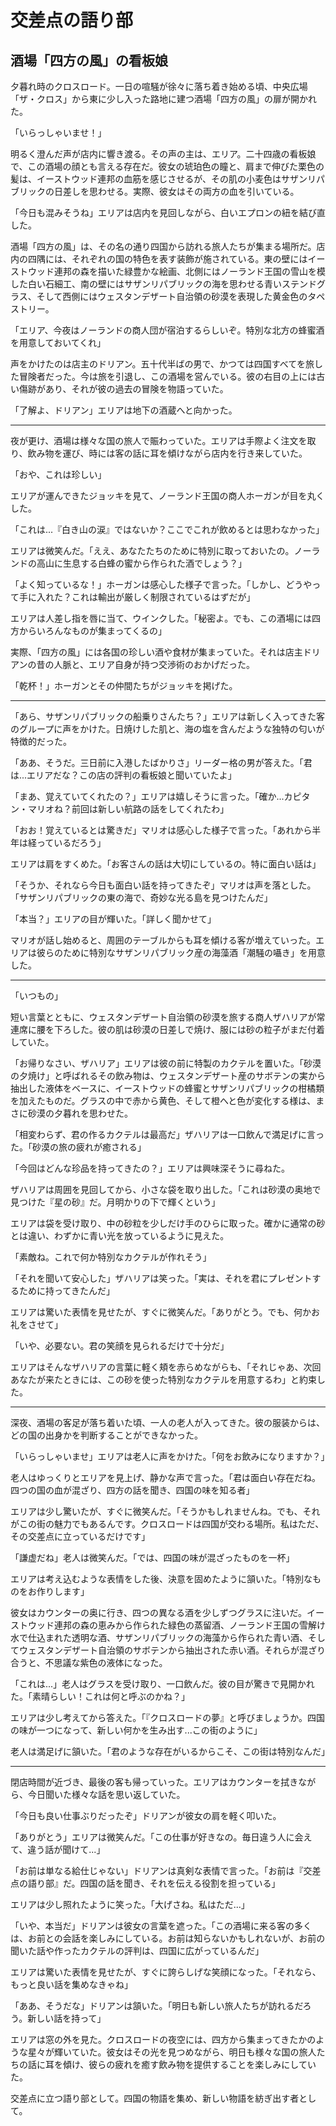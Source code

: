 # 交差点の語り部

## 酒場「四方の風」の看板娘

夕暮れ時のクロスロード。一日の喧騒が徐々に落ち着き始める頃、中央広場「ザ・クロス」から東に少し入った路地に建つ酒場「四方の風」の扉が開かれた。

「いらっしゃいませ！」

明るく澄んだ声が店内に響き渡る。その声の主は、エリア。二十四歳の看板娘で、この酒場の顔とも言える存在だ。彼女の琥珀色の瞳と、肩まで伸びた栗色の髪は、イーストウッド連邦の血筋を感じさせるが、その肌の小麦色はサザンリパブリックの日差しを思わせる。実際、彼女はその両方の血を引いている。

「今日も混みそうね」エリアは店内を見回しながら、白いエプロンの紐を結び直した。

酒場「四方の風」は、その名の通り四国から訪れる旅人たちが集まる場所だ。店内の四隅には、それぞれの国の特色を表す装飾が施されている。東の壁にはイーストウッド連邦の森を描いた緑豊かな絵画、北側にはノーランド王国の雪山を模した白い石細工、南の壁にはサザンリパブリックの海を思わせる青いステンドグラス、そして西側にはウェスタンデザート自治領の砂漠を表現した黄金色のタペストリー。

「エリア、今夜はノーランドの商人団が宿泊するらしいぞ。特別な北方の蜂蜜酒を用意しておいてくれ」

声をかけたのは店主のドリアン。五十代半ばの男で、かつては四国すべてを旅した冒険者だった。今は旅を引退し、この酒場を営んでいる。彼の右目の上には古い傷跡があり、それが彼の過去の冒険を物語っていた。

「了解よ、ドリアン」エリアは地下の酒蔵へと向かった。

---

夜が更け、酒場は様々な国の旅人で賑わっていた。エリアは手際よく注文を取り、飲み物を運び、時には客の話に耳を傾けながら店内を行き来していた。

「おや、これは珍しい」

エリアが運んできたジョッキを見て、ノーランド王国の商人ホーガンが目を丸くした。

「これは...『白き山の涙』ではないか？ここでこれが飲めるとは思わなかった」

エリアは微笑んだ。「ええ、あなたたちのために特別に取っておいたの。ノーランドの高山に生息する白蜂の蜜から作られた酒でしょう？」

「よく知っているな！」ホーガンは感心した様子で言った。「しかし、どうやって手に入れた？これは輸出が厳しく制限されているはずだが」

エリアは人差し指を唇に当て、ウインクした。「秘密よ。でも、この酒場には四方からいろんなものが集まってくるの」

実際、「四方の風」には各国の珍しい酒や食材が集まっていた。それは店主ドリアンの昔の人脈と、エリア自身が持つ交渉術のおかげだった。

「乾杯！」ホーガンとその仲間たちがジョッキを掲げた。

---

「あら、サザンリパブリックの船乗りさんたち？」エリアは新しく入ってきた客のグループに声をかけた。日焼けした肌と、海の塩を含んだような独特の匂いが特徴的だった。

「ああ、そうだ。三日前に入港したばかりさ」リーダー格の男が答えた。「君は...エリアだな？この店の評判の看板娘と聞いていたよ」

「まあ、覚えていてくれたの？」エリアは嬉しそうに言った。「確か...カピタン・マリオね？前回は新しい航路の話をしてくれたわ」

「おお！覚えているとは驚きだ」マリオは感心した様子で言った。「あれから半年は経っているだろう」

エリアは肩をすくめた。「お客さんの話は大切にしているの。特に面白い話は」

「そうか、それなら今日も面白い話を持ってきたぞ」マリオは声を落とした。「サザンリパブリックの東の海で、奇妙な光る島を見つけたんだ」

「本当？」エリアの目が輝いた。「詳しく聞かせて」

マリオが話し始めると、周囲のテーブルからも耳を傾ける客が増えていった。エリアは彼らのために特別なサザンリパブリック産の海藻酒「潮騒の囁き」を用意した。

---

「いつもの」

短い言葉とともに、ウェスタンデザート自治領の砂漠を旅する商人ザハリアが常連席に腰を下ろした。彼の肌は砂漠の日差しで焼け、服には砂の粒子がまだ付着していた。

「お帰りなさい、ザハリア」エリアは彼の前に特製のカクテルを置いた。「砂漠の夕焼け」と呼ばれるその飲み物は、ウェスタンデザート産のサボテンの実から抽出した液体をベースに、イーストウッドの蜂蜜とサザンリパブリックの柑橘類を加えたものだ。グラスの中で赤から黄色、そして橙へと色が変化する様は、まさに砂漠の夕暮れを思わせた。

「相変わらず、君の作るカクテルは最高だ」ザハリアは一口飲んで満足げに言った。「砂漠の旅の疲れが癒される」

「今回はどんな珍品を持ってきたの？」エリアは興味深そうに尋ねた。

ザハリアは周囲を見回してから、小さな袋を取り出した。「これは砂漠の奥地で見つけた『星の砂』だ。月明かりの下で輝くという」

エリアは袋を受け取り、中の砂粒を少しだけ手のひらに取った。確かに通常の砂とは違い、わずかに青い光を放っているように見えた。

「素敵ね。これで何か特別なカクテルが作れそう」

「それを聞いて安心した」ザハリアは笑った。「実は、それを君にプレゼントするために持ってきたんだ」

エリアは驚いた表情を見せたが、すぐに微笑んだ。「ありがとう。でも、何かお礼をさせて」

「いや、必要ない。君の笑顔を見られるだけで十分だ」

エリアはそんなザハリアの言葉に軽く頬を赤らめながらも、「それじゃあ、次回あなたが来たときには、この砂を使った特別なカクテルを用意するわ」と約束した。

---

深夜、酒場の客足が落ち着いた頃、一人の老人が入ってきた。彼の服装からは、どの国の出身かを判断することができなかった。

「いらっしゃいませ」エリアは老人に声をかけた。「何をお飲みになりますか？」

老人はゆっくりとエリアを見上げ、静かな声で言った。「君は面白い存在だね。四つの国の血が混ざり、四方の話を聞き、四国の味を知る者」

エリアは少し驚いたが、すぐに微笑んだ。「そうかもしれませんね。でも、それがこの街の魅力でもあるんです。クロスロードは四国が交わる場所。私はただ、その交差点に立っているだけです」

「謙虚だね」老人は微笑んだ。「では、四国の味が混ざったものを一杯」

エリアは考え込むような表情をした後、決意を固めたように頷いた。「特別なものをお作りします」

彼女はカウンターの奥に行き、四つの異なる酒を少しずつグラスに注いだ。イーストウッド連邦の森の恵みから作られた緑色の蒸留酒、ノーランド王国の雪解け水で仕込まれた透明な酒、サザンリパブリックの海藻から作られた青い酒、そしてウェスタンデザート自治領のサボテンから抽出された赤い酒。それらが混ざり合うと、不思議な紫色の液体になった。

「これは...」老人はグラスを受け取り、一口飲んだ。彼の目が驚きで見開かれた。「素晴らしい！これは何と呼ぶのかね？」

エリアは少し考えてから答えた。「『クロスロードの夢』と呼びましょうか。四国の味が一つになって、新しい何かを生み出す...この街のように」

老人は満足げに頷いた。「君のような存在がいるからこそ、この街は特別なんだ」

---

閉店時間が近づき、最後の客も帰っていった。エリアはカウンターを拭きながら、今日聞いた様々な話を思い返していた。

「今日も良い仕事ぶりだったぞ」ドリアンが彼女の肩を軽く叩いた。

「ありがとう」エリアは微笑んだ。「この仕事が好きなの。毎日違う人に会えて、違う話が聞けて...」

「お前は単なる給仕じゃない」ドリアンは真剣な表情で言った。「お前は『交差点の語り部』だ。四国の話を聞き、それを伝える役割を担っている」

エリアは少し照れたように笑った。「大げさね。私はただ...」

「いや、本当だ」ドリアンは彼女の言葉を遮った。「この酒場に来る客の多くは、お前との会話を楽しみにしている。お前は知らないかもしれないが、お前の聞いた話や作ったカクテルの評判は、四国に広がっているんだ」

エリアは驚いた表情を見せたが、すぐに誇らしげな笑顔になった。「それなら、もっと良い話を集めなきゃね」

「ああ、そうだな」ドリアンは頷いた。「明日も新しい旅人たちが訪れるだろう。新しい話を持って」

エリアは窓の外を見た。クロスロードの夜空には、四方から集まってきたかのような星々が輝いていた。彼女はその光を見つめながら、明日も様々な国の旅人たちの話に耳を傾け、彼らの疲れを癒す飲み物を提供することを楽しみにしていた。

交差点に立つ語り部として。四国の物語を集め、新しい物語を紡ぎ出す者として。